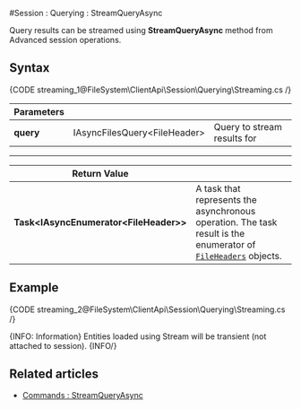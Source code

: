 ﻿#Session : Querying : StreamQueryAsync

Query results can be streamed using **StreamQueryAsync** method from Advanced session operations.

## Syntax

{CODE streaming_1@FileSystem\ClientApi\Session\Querying\Streaming.cs /}

| Parameters | | |
| ------------- | ------------- | ----- |
| **query** | IAsyncFilesQuery&lt;FileHeader&gt; | Query to stream results for |

<hr />

| Return Value | |
| ------------- | ------------- |
| **Task&lt;IAsyncEnumerator&lt;FileHeader&gt;&gt;** | A task that represents the asynchronous operation. The task result is the enumerator of [`FileHeaders`](../../../../../glossary/file-header) objects. |

## Example

{CODE streaming_2@FileSystem\ClientApi\Session\Querying\Streaming.cs /}   

{INFO: Information}
Entities loaded using Stream will be transient (not attached to session).
{INFO/}

## Related articles

- [Commands : StreamQueryAsync](../../commands/files/browse/stream-query)
